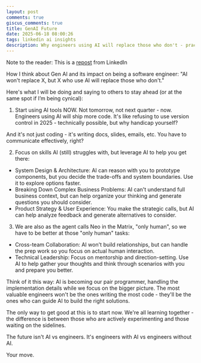 ```yaml
---
layout: post
comments: true
giscus_comments: true
title: GenAI Future
date: 2025-06-18 08:00:26
tags: linkedin ai insights
description: Why engineers using AI will replace those who don't - practical advice for staying ahead by using AI tools now and focusing on uniquely human skills.
---
```


Note to the reader: This is a [repost](https://www.linkedin.com/posts/yewjinlim_how-i-think-about-gen-ai-and-its-impact-on-activity-7294429293596549120-11LF?utm_source=share&utm_medium=member_desktop&rcm=ACoAAAD4xmMBhqAf0RkmEot2NJkJA3gvq31H7Os) from LinkedIn

How I think about Gen AI and its impact on being a software engineer: "AI won't replace X, but X who use AI will replace those who don't."

Here's what I will be doing and saying to others to stay ahead (or at the same spot if I’m being cynical):

1. Start using AI tools NOW. Not tomorrow, not next quarter - now. Engineers using AI will ship more code. It's like refusing to use version control in 2025 - technically possible, but why handicap yourself?

And it's not just coding - it's writing docs, slides, emails, etc. You have to communicate effectively, right?

2. Focus on skills AI (still) struggles with, but leverage AI to help you get there:

- System Design & Architecture: AI can reason with you to prototype components, but you decide the trade-offs and system boundaries. Use it to explore options faster.
- Breaking Down Complex Business Problems: AI can't understand full business context, but can help organize your thinking and generate questions you should consider.
- Product Strategy & User Experience: You make the strategic calls, but AI can help analyze feedback and generate alternatives to consider.

3. We are also as the agent calls Neo in the Matrix, "only human", so we have to be better at those "only human" tasks:

- Cross-team Collaboration: AI won't build relationships, but can handle the prep work so you focus on actual human interaction.
- Technical Leadership: Focus on mentorship and direction-setting. Use AI to help gather your thoughts and think through scenarios with you and prepare you better.

Think of it this way: AI is becoming our pair programmer, handling the implementation details while we focus on the bigger picture. The most valuable engineers won't be the ones writing the most code - they'll be the ones who can guide AI to build the right solutions.

The only way to get good at this is to start now. We're all learning together - the difference is between those who are actively experimenting and those waiting on the sidelines.

The future isn't AI vs engineers. It's engineers with AI vs engineers without AI.

Your move.
